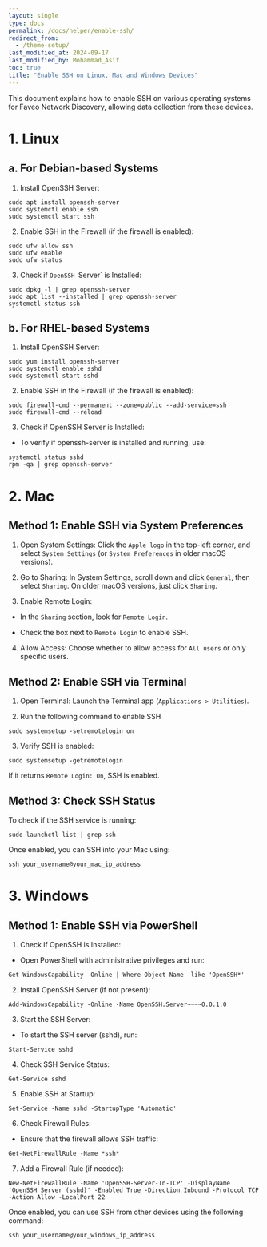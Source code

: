 ```yaml
---
layout: single
type: docs
permalink: /docs/helper/enable-ssh/
redirect_from:
  - /theme-setup/
last_modified_at: 2024-09-17
last_modified_by: Mohammad_Asif
toc: true
title: "Enable SSH on Linux, Mac and Windows Devices"
---
```


This document explains how to enable SSH on various operating systems for Faveo Network Discovery, allowing data collection from these devices.

# 1. Linux

## a. For Debian-based Systems

1. Install OpenSSH Server:
```
sudo apt install openssh-server
sudo systemctl enable ssh
sudo systemctl start ssh
```

2. Enable SSH in the Firewall (if the firewall is enabled):
```
sudo ufw allow ssh
sudo ufw enable
sudo ufw status
```

3. Check if `OpenSSH `Server` is Installed:
```
sudo dpkg -l | grep openssh-server
sudo apt list --installed | grep openssh-server
systemctl status ssh
```

## b. For RHEL-based Systems

1. Install OpenSSH Server:
```
sudo yum install openssh-server
sudo systemctl enable sshd
sudo systemctl start sshd
```

2. Enable SSH in the Firewall (if the firewall is enabled):
```
sudo firewall-cmd --permanent --zone=public --add-service=ssh
sudo firewall-cmd --reload
```

3. Check if OpenSSH Server is Installed:
- To verify if openssh-server is installed and running, use:
```
systemctl status sshd
rpm -qa | grep openssh-server
```

# 2. Mac

## Method 1: Enable SSH via System Preferences

1. Open System Settings: Click the `Apple logo` in the top-left corner, and select `System Settings` (or `System Preferences` in older macOS versions).

2. Go to Sharing: In System Settings, scroll down and click `General`, then select `Sharing`. On older macOS versions, just click `Sharing`.

3. Enable Remote Login:

- In the `Sharing` section, look for `Remote Login`.

- Check the box next to `Remote Login` to enable SSH.

4. Allow Access: Choose whether to allow access for `All users` or only specific users.


## Method 2: Enable SSH via Terminal

1. Open Terminal: Launch the Terminal app (`Applications > Utilities`).

2. Run the following command to enable SSH
```
sudo systemsetup -setremotelogin on
```

3. Verify SSH is enabled:
```
sudo systemsetup -getremotelogin
```
If it returns `Remote Login: On`, SSH is enabled.

## Method 3: Check SSH Status
To check if the SSH service is running:
```
sudo launchctl list | grep ssh
```

Once enabled, you can SSH into your Mac using:
```
ssh your_username@your_mac_ip_address
```

# 3. Windows

## Method 1: Enable SSH via PowerShell

1. Check if OpenSSH is Installed:

- Open PowerShell with administrative privileges and run:
```
Get-WindowsCapability -Online | Where-Object Name -like 'OpenSSH*'
```

2. Install OpenSSH Server (if not present):
```
Add-WindowsCapability -Online -Name OpenSSH.Server~~~~0.0.1.0
```

3. Start the SSH Server:

- To start the SSH server (sshd), run:
```
Start-Service sshd
```

4. Check SSH Service Status:
```
Get-Service sshd
```

5. Enable SSH at Startup:
```
Set-Service -Name sshd -StartupType 'Automatic'
```

6. Check Firewall Rules:

- Ensure that the firewall allows SSH traffic:
```
Get-NetFirewallRule -Name *ssh*
```

7. Add a Firewall Rule (if needed):
```
New-NetFirewallRule -Name 'OpenSSH-Server-In-TCP' -DisplayName 'OpenSSH Server (sshd)' -Enabled True -Direction Inbound -Protocol TCP -Action Allow -LocalPort 22
```

Once enabled, you can use SSH from other devices using the following command:
```
ssh your_username@your_windows_ip_address
```




